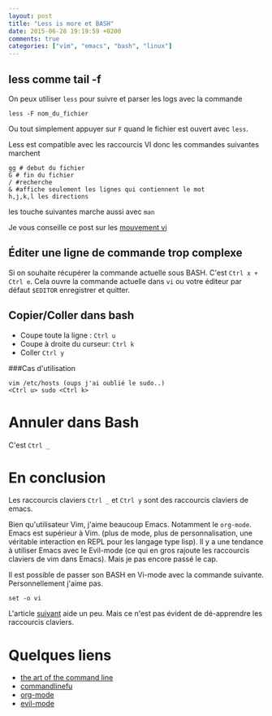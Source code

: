 ```yaml
---
layout: post
title: "Less is more et BASH"
date: 2015-06-28 19:19:59 +0200
comments: true
categories: ["vim", "emacs", "bash", "linux"] 
---
```


## less comme tail -f
On peux utiliser `less` pour suivre et parser les logs avec la commande

```
less -F nom_du_fichier
```

Ou tout simplement appuyer sur `F` quand le fichier est ouvert avec `less`.

Less est compatible avec les raccourcis VI donc les commandes suivantes marchent 

```
gg # debut du fichier
G # fin du fichier
/ #recherche
& #affiche seulement les lignes qui contiennent le mot 
h,j,k,l les directions
```
les touche suivantes marche aussi avec `man`

Je vous conseille ce post sur les [mouvement vi](blog/2015/03/08/comprendre-les-raccourcis-claviers-de-vi-slash-vim/)

## Éditer une ligne de commande trop complexe

Si on souhaite récupérer la commande actuelle sous BASH. C'est `Ctrl x + Ctrl e`. Cela ouvre la commande actuelle dans `vi` ou votre éditeur par défaut `$EDITOR` enregistrer et quitter. 

## Copier/Coller dans bash

 * Coupe toute la ligne : `Ctrl u`
 * Coupe à droite du curseur: `Ctrl k`
 * Coller `Ctrl y`

###Cas d'utilisation
```
vim /etc/hosts (oups j'ai oublié le sudo..)
<Ctrl u> sudo <Ctrl k>
```
# Annuler dans Bash

C'est `Ctrl _` 

# En conclusion
Les raccourcis claviers `Ctrl _` et `Ctrl y` sont des raccourcis claviers de emacs. 

Bien qu'utilisateur Vim, j'aime beaucoup Emacs. Notamment le `org-mode`. Emacs est supérieur à Vim. (plus de mode, plus de personnalisation, une véritable interaction en REPL pour les langage type lisp). Il y a une tendance à utiliser Emacs avec le Evil-mode (ce qui en gros rajoute les raccourcis claviers de vim dans Emacs). Mais je pas encore passé le cap.

Il est possible de passer son BASH en Vi-mode avec la commande suivante. Personnellement j'aime pas.

```
set -o vi
```

L'article [suivant](http://www.catonmat.net/blog/bash-vi-editing-mode-cheat-sheet/) aide un peu. Mais ce n'est pas évident de dé-apprendre les raccourcis claviers.

# Quelques liens

 * [the art of the command line](https://github.com/jlevy/the-art-of-command-line)
 * [commandlinefu](http://www.commandlinefu.com)
 * [org-mode](http://orgmode.org/index.html)
 * [evil-mode](http://www.emacswiki.org/emacs/Evil)
